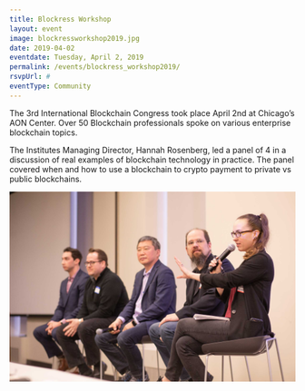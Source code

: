 ```yaml
---
title: Blockress Workshop
layout: event
image: blockressworkshop2019.jpg
date: 2019-04-02
eventdate: Tuesday, April 2, 2019
permalink: /events/blockress_workshop2019/
rsvpUrl: #
eventType: Community
---
```

The 3rd International Blockchain Congress took place April 2nd at Chicago’s AON Center. Over 50 Blockchain professionals spoke on various enterprise blockchain topics.

The Institutes Managing Director, Hannah Rosenberg, led a panel of 4 in a discussion of real examples of blockchain technology in practice. The panel covered when and how to use a blockchain to crypto payment to private vs public blockchains.

<img src="/assets/img/IBC-4-2-19-5233.jpg" alt="Hannah on stage" title="Hannah on stage"> 
